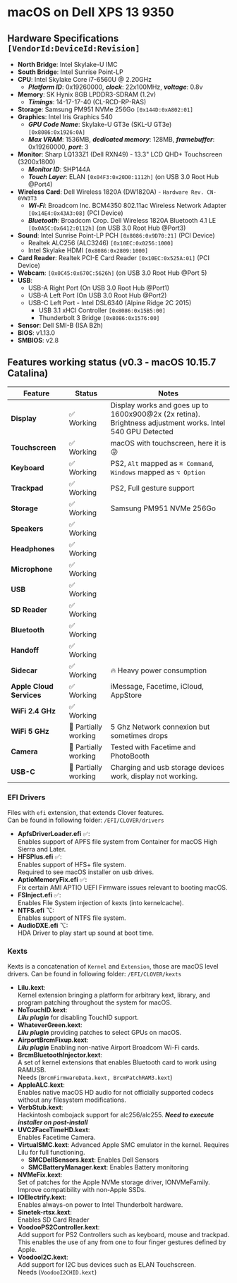 # macOS on Dell XPS 13 9350

## Hardware Specifications `[VendorId:DeviceId:Revision]`

- **North Bridge**: Intel Skylake-U IMC
- **South Bridge**: Intel Sunrise Point-LP
- **CPU**: Intel Skylake Core i7-6560U @ 2.20GHz
  - **_Platform ID_**: 0x19260000, **_clock_**: 22x100MHz, **_voltage_**: 0.8v
- **Memory**: SK Hynix 8GB LPDDR3-SDRAM (1.2v)
  - **_Timings_**: 14-17-17-40 (CL-RCD-RP-RAS)
- **Storage**: Samsung PM951 NVMe 256Go `[0x144D:0xA802:01]`
- **Graphics**: Intel Iris Graphics 540
  - **_GPU Code Name_**: Skylake-U GT3e (SKL-U GT3e) `[0x8086:0x1926:0A]`
  - **_Max VRAM_**: 1536MB, **_dedicated memory_**: 128MB, **_framebuffer_**: 0x19260000, **_port_**: 3
- **Monitor**: Sharp LQ133Z1 (Dell RXN49) - 13.3" LCD QHD+ Touchscreen (3200x1800)
  - **_Monitor ID_**: SHP144A
  - **_Touch Layer_**: ELAN `[0x04F3:0x20D0:1112h]` (on USB 3.0 Root Hub @Port4)
- **Wireless Card**: Dell Wireless 1820A (DW1820A) - `Hardware Rev. CN-0VW3T3`
  - **_Wi-Fi_**: Broadcom Inc. BCM4350 802.11ac Wireless Network Adapter `[0x14E4:0x43A3:08]` (PCI Device)
  - **_Bluetooth_**: Broadcom Crop. Dell Wireless 1820A Bluetooth 4.1 LE `[0x0A5C:0x6412:0112h]` (on USB 3.0 Root Hub @Port3)
- **Sound**: Intel Sunrise Point-LP PCH `[0x8086:0x9D70:21]` (PCI Device)
  - Realtek ALC256 (ALC3246) `[0x10EC:0x0256:1000]`
  - Intel Skylake HDMI `[0x8086:0x2809:1000]`
- **Card Reader**: Realtek PCI-E Card Reader `[0x10EC:0x525A:01]` (PCI Device)
- **Webcam**: `[0x0C45:0x670C:5626h]` (on USB 3.0 Root Hub @Port 5)
- **USB**:
  - USB-A Right Port (On USB 3.0 Root Hub @Port1)
  - USB-A Left Port (On USB 3.0 Root Hub @Port2)
  - USB-C Left Port - Intel DSL6340 (Alpine Ridge 2C 2015)
    - USB 3.1 xHCI Controller `[0x8086:0x15B5:00]`
    - Thunderbolt 3 Bridge `[0x8086:0x1576:00]`
- **Sensor**: Dell SMI-B (ISA B2h)
- **BIOS**: v1.13.0
- **SMBIOS**: v2.8

## Features working status (v0.3 - macOS 10.15.7 Catalina)

| Feature | Status | Notes |
| ------------- | ------------- | ------------- |
| **Display** | ✅ Working | Display works and goes up to 1600x900@2x (2x retina). Brightness adjustment works. Intel 540 GPU Detected |
| **Touchscreen** | ✅ Working | macOS with touchscreen, here it is 😜 |
| **Keyboard** |  ✅ Working | PS2, `Alt` mapped as `⌘ Command`, `Windows` mapped as `⌥ Option` |
| **Trackpad** |  ✅ Working | PS2, Full gesture support |
| **Storage** | ✅ Working | Samsung PM951 NVMe 256Go |
| **Speakers** | ✅ Working ||
| **Headphones** | ✅ Working ||
| **Microphone** | ✅ Working ||
| **USB** | ✅ Working ||
| **SD Reader** | ✅ Working ||
| **Bluetooth** | ✅ Working ||
| **Handoff** | ✅ Working ||
| **Sidecar** | ✅ Working | 🔥 Heavy power consumption |
| **Apple Cloud Services** | ✅ Working | iMessage, Facetime, iCloud, AppStore |
| **WiFi 2.4 GHz** | ✅ Working ||
| **WiFi 5 GHz** | 🔶 Partially working | 5 Ghz Network connexion but sometimes drops |
| **Camera** | 🔶 Partially working | Tested with Facetime and PhotoBooth |
| **USB-C** | 🔶 Partially working | Charging and usb storage devices work, display not working. |

### EFI Drivers
Files with `efi` extension, that extends Clover features.  
Can be found in following folder: `/EFI/CLOVER/drivers`

- **ApfsDriverLoader.efi** ✅:  
Enables support of APFS file system from Container for macOS High Sierra and Later.
- **HFSPlus.efi** ✅:  
Enables support of HFS+ file system.  
Required to see macOS installer on usb drives.
- **AptioMemoryFix.efi** ✅:  
Fix certain AMI APTIO UEFI Firmware issues relevant to booting macOS.
- **FSInject.efi** ✅:  
Enables File System injection of kexts (into kernelcache).
- **NTFS.efi** ⌥:  
Enables support of NTFS file system.
- **AudioDXE.efi** ⌥:  
HDA Driver to play start up sound at boot time.

### Kexts
Kexts is a concatenation of `Kernel` and `Extension`, those are macOS level drivers.
Can be found in following folder: `/EFI/CLOVER/kexts`

- **Lilu.kext**:  
Kernel extension bringing a platform for arbitrary kext, library, and program patching throughout the system for macOS.
- **NoTouchID.kext**:  
***Lilu plugin*** for disabling TouchID support.
- **WhateverGreen.kext**:  
***Lilu plugin*** providing patches to select GPUs on macOS.
- **AirportBrcmFixup.kext**:  
***Lilu plugin*** Enabling non-native Airport Broadcom Wi-Fi cards.
- **BrcmBluetoothInjector.kext**:  
A set of kernel extensions that enables Bluetooth card to work using RAMUSB.  
Needs (`BrcmFirmwareData.kext, BrcmPatchRAM3.kext`)
- **AppleALC.kext**:  
Enables native macOS HD audio for not officially supported codecs without any filesystem modifications.
- **VerbStub.kext**:  
Hackintosh combojack support for alc256/alc255. ***Need to execute installer on post-install***
- **UVC2FaceTimeHD.kext**:  
Enables Facetime Camera.
- **VirtualSMC.kext**:
Advanced Apple SMC emulator in the kernel. Requires Lilu for full functioning.
  - **SMCDellSensors.kext**: Enables Dell Sensors
  - **SMCBatteryManager.kext**: Enables Battery monitoring
- **NVMeFix.kext**:  
Set of patches for the Apple NVMe storage driver, IONVMeFamily. Improve compatibility with non-Apple SSDs.
- **IOElectrify.kext**:  
Enables always-on power to Intel Thunderbolt hardware.
- **Sinetek-rtsx.kext**:  
Enables SD Card Reader
- **VoodooPS2Controller.kext**:  
Add support for PS2 Controllers such as keyboard, mouse and trackpad.
This enables the use of any from one to four finger gestures defined by Apple.
- **VoodooI2C.kext**:  
Add support for I2C bus devices such as ELAN Touchscreen.  
Needs (`VoodooI2CHID.kext`)
